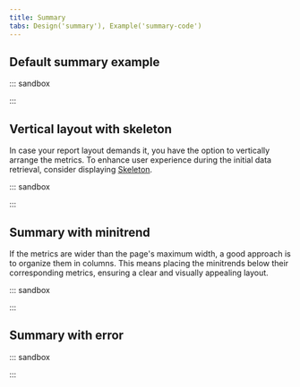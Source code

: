 ```yaml
---
title: Summary
tabs: Design('summary'), Example('summary-code')
---
```


## Default summary example

::: sandbox

<script lang="tsx">
  export Demo from './examples/default-summary-example.tsx'; 
</script>

:::

## Vertical layout with skeleton

In case your report layout demands it, you have the option to vertically arrange the metrics. To enhance user experience during the initial data retrieval, consider displaying [Skeleton](/components/skeleton/skeleton).

::: sandbox

<script lang="tsx">
import React, { useEffect, useState } from 'react'; 
import { Box, Flex } from 'intergalactic/flex-box'; 
import { Text } from 'intergalactic/typography'; 
import Tooltip from 'intergalactic/tooltip'; 
import Skeleton from 'intergalactic/skeleton'; 
import 'intergalactic/utils/style/var.css'; 
import { AnimatedNumber } from 'intergalactic/counter/src'; 

const Demo = () => {
  const [loading, setLoading] = useState(true); 
  useEffect(() => {

    const timer = setInterval(() => {
      setLoading(!loading);
    }, 2000);
    return () => {
      clearInterval(timer);
    };

  }, [loading]); 

  return (

    <Flex direction='column' style={{ overflow: 'hidden' }}>
      <Box h={92} w={146} mb={6} style={{ borderBottom: '1px solid var(--gray-200)' }}>
        <Tooltip title='Keyword' wMax='100%'>
          <Text size={200} tag='p' noWrap tabIndex={0}>
            Keyword
          </Text>
        </Tooltip>
        {!loading && (
          <>
            <Text size={100} color='gray-500' tag='p'>
              last 30 days
            </Text>
            <Flex alignItems='baseline'>
              <Text
                size={500}
                color='blue-400'
                fontWeight='bold'
                mr={2}
                tag='a'
                href='https://semrush.com'
                target='_blank'
              >
                <AnimatedNumber
                  value={42}
                  formatValue={(x) => Math.round(x).toString()}
                  delay={300}
                />
              </Text>
              <Text size={100} color='gray-500' tag='p'>
                no change
              </Text>
            </Flex>
          </>
        )}
        <Skeleton hidden={!loading} mt={2}>
          <Skeleton.Text amount={1} height={30} width={70} />
        </Skeleton>
      </Box>
      <Box h={92} w={146} mb={6} style={{ borderBottom: '1px solid var(--gray-200)' }}>
        <Tooltip title='Traffic' wMax='100%'>
          <Text size={200} tag='p' noWrap tabIndex={0}>
            Traffic
          </Text>
        </Tooltip>
        {!loading && (
          <>
            <Text size={100} color='gray-500' tag='p'>
              last 30 days
            </Text>
            <Flex alignItems='baseline'>
              <Text
                size={500}
                color='blue-400'
                fontWeight='bold'
                mr={2}
                tag='a'
                href='https://semrush.com'
                target='_blank'
              >
                <AnimatedNumber value={24765} formatValue={(x) => Math.round(x).toString()} />
              </Text>
              <Text size={100} color='gray-500' tag='p'>
                no change
              </Text>
            </Flex>
          </>
        )}
        <Skeleton hidden={!loading} mt={2}>
          <Skeleton.Text amount={1} height={30} width={70} />
        </Skeleton>
      </Box>
      <Box h={92} w={146} mb={6} style={{ borderBottom: '1px solid var(--gray-200)' }}>
        <Tooltip title='Traffic cost' wMax='100%'>
          <Text size={200} tag='p' noWrap tabIndex={0}>
            Traffic cost
          </Text>
        </Tooltip>
        {!loading && (
          <>
            <Text size={100} color='gray-500' tag='p'>
              last 30 days
            </Text>
            <Flex alignItems='baseline'>
              <Text
                size={500}
                color='blue-400'
                fontWeight='bold'
                mr={2}
                tag='a'
                href='https://semrush.com'
                target='_blank'
              >
                <AnimatedNumber value={908} formatValue={(x) => Math.round(x).toString()} />
              </Text>
              <Text size={100} color='green-500' tag='p'>
                +12
              </Text>
            </Flex>
          </>
        )}
        <Skeleton hidden={!loading} mt={2}>
          <Skeleton.Text amount={1} height={30} width={70} />
        </Skeleton>
      </Box>
      <Box h={92} w={146} mb={6} style={{ borderBottom: '1px solid var(--gray-200)' }}>
        <Tooltip title='Branded traffic' wMax='100%'>
          <Text size={200} tag='p' noWrap tabIndex={0}>
            Branded traffic
          </Text>
        </Tooltip>
        {!loading && (
          <>
            <Text size={100} color='gray-500' tag='p'>
              all time
            </Text>
            <Flex alignItems='baseline'>
              <Text
                size={500}
                fontWeight='bold'
                mr={2}
                tag='a'
                href='https://semrush.com'
                target='_blank'
              >
                <AnimatedNumber
                  value={145}
                  formatValue={(x) => Math.round(x).toString()}
                  delay={300}
                />
              </Text>
              <Text size={100} color='green-500' tag='p'>
                +13
              </Text>
            </Flex>
          </>
        )}
        <Skeleton hidden={!loading} mt={2}>
          <Skeleton.Text amount={1} height={30} width={70} />
        </Skeleton>
      </Box>
      <Box h={92} w={146}>
        <Tooltip title='Non-branded traffic' wMax='100%'>
          <Text size={200} tag='p' noWrap tabIndex={0}>
            Non-branded traffic
          </Text>
        </Tooltip>
        {!loading && (
          <>
            <Text size={100} color='gray-500' tag='p'>
              all time
            </Text>
            <Flex alignItems='baseline'>
              <Text
                size={500}
                fontWeight='bold'
                mr={2}
                tag='a'
                href='https://semrush.com'
                target='_blank'
              >
                145
              </Text>
              <Text size={100} color='green-500' mr={2} tag='p'>
                +13
              </Text>
              <Text size={100} color='red-500' tag='p'>
                -12
              </Text>
            </Flex>
          </>
        )}
        <Skeleton hidden={!loading} mt={2}>
          <Skeleton.Text amount={1} height={30} width={70} />
        </Skeleton>
      </Box>
    </Flex>

  ); 
}; 

</script>

:::

## Summary with minitrend

If the metrics are wider than the page's maximum width, a good approach is to organize them in columns. This means placing the minitrends below their corresponding metrics, ensuring a clear and visually appealing layout.

::: sandbox

<script lang="tsx">
  export Demo from './examples/summary-with-minitrend.tsx'; 
</script>

:::

## Summary with error

::: sandbox

<script lang="tsx">
  export Demo from './examples/summary-with-error.tsx'; 
</script>

:::
